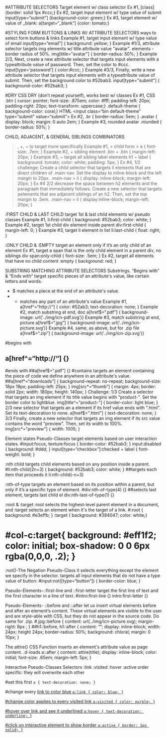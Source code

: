 #ATTRIBUTE SELECTORS
Target element w/ class selector
Ex #1, 
[class] {border: solid 1px #ccc;}
Ex #2, target input element w/ type value of submit
input[type=“submit”] {background-color: green;}
Ex #3, target element w/ value of _blank:
a[target=“_blank”] {color: tomato;}

#STYLING FORM BUTTONS & LINKS W/ ATTRIBUTE SELECTORS
ways to select form buttons & links
Example #1, target input element w/ type value of email
input[type=“email”] { background: yellow; }
Example #1/3, attribute selector targets img elements w/  title attribute value "avatar". elements - border radius of 50%.
img[title="avatar"] {
    border-radius: 50%; }
Example 2/3, Next, create a new attribute selector that targets input elements with a typeattribute value of password. Then, set the color to #ccc.
input[type='password'] {
  color:#ccc;   }
Example #3/3, Finally, write a new attribute selector that targets input elements with a typeattribute value of submit. Then, set the background color to #52bab3.
input[type="submit"] {
  background-color: #52bab3;  }

#DRY CSS
DRY (don’t repeat yourself), works best w/ classes
Ex #1, CSS
.btn { cursor: pointer; font-size: .875em; color: #fff; padding-left: 20px;
padding-right: 20px; text-transform: uppercase;}
.default-theme { background-color: coral;}
 HTML 
<input class=“bin default-theme” type=“submit” value=“submit”>
Ex #2,
.br { border-radius: 5em; }
.avatar { display: block; margin: 0 auto 2em; }
Example #3, rounded avatar 
.rounded { border-radius: 50%; }

CHILD, ADJACENT, & GENERAL SIBLINGS COMBINATORS
>, +, ~ to target more specifically 
Example #1, > child
form > a { font-size: .7em; }
Example #2, + sibling element
.btn + .btn { margin-left: 20px; }
Example #3,  ~ target all sibling label elements 
h1 ~ label { background: tomato; color: white; padding: 5px; }
Ex #4, 1/2 challenge: Create a child selector that targets li elements that are direct children of .main-nav. Set the display to inline-block and the left margin to 20px.
.main-nav > li {
  display: inline-block;
  margin-left: 20px; }
Ex #4 2/2 decrease the space between h2 elements and the paragraph that immediately follows. Create a new selector that targets pelements that are adjacent siblings of an h2. Then, set the top margin to .5em.
.main-nav > li {
  display:inline-block;
  margin-left: 20px; }

:FIRST CHILD & LAST CHILD
target 1st & last child elements w/ pseudo classes
Example #1, 
li:first-child { background: #52bab3; color: white; }
Example #2, target 1st child div element inside parent
div:first-child { margin-left: 0; }
Example #3, target li element in list
li:last-child { float: right; }

:ONLY CHILD & :EMPTY
target an element only if it’s an only child of an element
Ex #1, target a span that is the only child element in a parent div, no siblings
div span:only-child { font-size: .5em; }
Ex #2, target all elements that have no child content
:empty { background: red; }

SUBSTRING MATCHING ATTRIBUTE SELECTORS
Substrings. “Begins with” & “Ends with”  target specific pieces of an attribute's value, like certain letters and words.
* $ matches a piece at the end of an attribute's value.
* * matches any part of an attribute's value
Example #1, 
a[href^=“http://“] { color: #52ab3; text-decoration: none; }
Example #2, match substring at end, doc
a[href$=“.pdf”] { background-image: url(‘../img/icn-pdf.svg’)}
Example #3, match substring at end, picture
a[href$=“.jpg”] { background-image: url(‘../img/icn-picture.svg’)}
Example #4, same, as above, but for .zip file
a[href$=“.zip”] { background-image: url(‘../img/icn-zip.svg’)}

#begins with
## a[href^=“http://“] {}
#ends with 
##a[href$=“.pdf”] {}
#contains
targets an element containing the piece of code we define anywhere in an attribute's value.
##a[href*=“downloads”] {
     background-repeat: no-repeat;
     background-size: 18px 18px;
     padding-left: 25px; }
img[src*=“thumb”] {
     margin: 4px;
     border: solid 2px;
     width: 180px;
     height: 140px; }
Challenge: 
1/3 Create a selector that targets an img element if its title value begins with "product-". Set the border color to lightblue.
img[title^="product-"] {
  border-color: light blue; }
2/3 new selector that targets an a element if its href value ends with ".html". Set its text-decoration to none. 
a[href$=".html"] {
  text-decoration: none; }
3/3 Finally, create a new selector that targets an img element if its src value contains the word "preview". Then, set its width to 100%.
img[src*="preview"] {
  width: 1005; }

Element states Pseudo-Classes 
 target elements based on user interaction states.
#input:focus,
texture:focus { border-color: #52bab3; }
input:disabled { background: #ddd; }
input[type=“checkbox”]:checked + label {
     font-weight: bold; }

:nth child
targets child elements based on any position inside a parent.
#li:nth-child(2n+3) { background: #52bab3; color: white; }
##targets each item that proceeds it
li:nth-child(-n+3)

:nth-of-type
targets an element based on its position within a parent, but only if it’s a specific type of element.
#div:nth-of-type(4) {}
##selects last element, targets last child el
div:nth-last-of-type(1) {}

:root & :target 
:root selects the highest-level parent element in a document, and :target selects an element when it's the target of a link.
#:root { background: #e3effb; }
:target { background: #384047; color: white;}
#    #col-c:target{ background: #eff1f2; color: initial; box-shadow: 0 0 6px rgba(0,0,0, .2); }

:not()-The Negation Pseudo-Class
 it selects everything except the element we specify in the selector. targets all input elements that do not have a type value of button:
#input:not([type=“button”]) { border-color: blue; }
           
Pseudo-Elements-::first-line and ::first-letter
target the first line of text and the first character in a line of text.
#intro:first-line {}
intro:first-letter {}

Pseudo-Elements- ::before and ::after
let us insert virtual elements before and after an element’s content. These virtual elements are visible to the user and are style-able with CSS, but they do not appear in the source code. Do same for .zip.
#.jpg::before { content: url(../img/icn-picture.svg); margin-right: 8px ; }
##h1::before,
h1::after { content: “”; display: inline-block; width: 24px; height 24px; border-radius: 50%; background: chloral; margin: 0 10px; }

The attire() CSS Function
inserts an element's attribute value as page content. 
.d-loads a::after { content: attire(title); display: inline-block; color: initial; font-size: .65em; margin-left: 5px; }

Interactive Pseudo-Classes Selectors :link :visited :hover :active
order specific: they will overwrite each other

#set this first
`a { text-decoration: none; }`

#change every <a href> link  to color blue
`a:link { color: blue; }`

#change color applies to every visited link
`a:visited { color: purple; }`

#hover over link and see it underlined
`a:hover { text-decoration: underline; }`

#click on interactive element to show border
`a:active { border: 1px solid; }`
